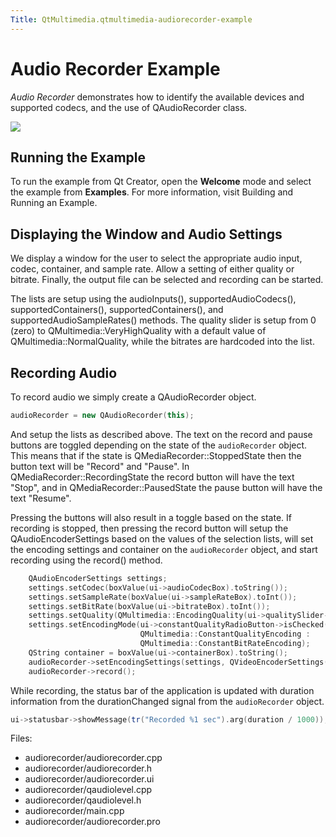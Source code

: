 ```yaml
---
Title: QtMultimedia.qtmultimedia-audiorecorder-example
---
```

        
Audio Recorder Example
======================

<span class="subtitle"></span>
<span id="details"></span>
*Audio Recorder* demonstrates how to identify the available devices and supported codecs, and the use of QAudioRecorder class.

![](https://developer.ubuntu.com/static/devportal_uploaded/a1b384eb-2a7a-4fd5-a80f-850f9d17f1d1-api/apps/qml/sdk-15.04.6/qtmultimedia-audiorecorder-example/images/audiorecorder.png)

<span id="running-the-example"></span>
Running the Example
-------------------

To run the example from Qt Creator, open the **Welcome** mode and select the example from **Examples**. For more information, visit Building and Running an Example.

<span id="displaying-the-window-and-audio-settings"></span>
Displaying the Window and Audio Settings
----------------------------------------

We display a window for the user to select the appropriate audio input, codec, container, and sample rate. Allow a setting of either quality or bitrate. Finally, the output file can be selected and recording can be started.

The lists are setup using the audioInputs(), supportedAudioCodecs(), supportedContainers(), supportedContainers(), and supportedAudioSampleRates() methods. The quality slider is setup from 0 (zero) to QMultimedia::VeryHighQuality with a default value of QMultimedia::NormalQuality, while the bitrates are hardcoded into the list.

<span id="recording-audio"></span>
Recording Audio
---------------

To record audio we simply create a QAudioRecorder object.

``` cpp
audioRecorder = new QAudioRecorder(this);
```

And setup the lists as described above. The text on the record and pause buttons are toggled depending on the state of the `audioRecorder` object. This means that if the state is QMediaRecorder::StoppedState then the button text will be "Record" and "Pause". In QMediaRecorder::RecordingState the record button will have the text "Stop", and in QMediaRecorder::PausedState the pause button will have the text "Resume".

Pressing the buttons will also result in a toggle based on the state. If recording is stopped, then pressing the record button will setup the QAudioEncoderSettings based on the values of the selection lists, will set the encoding settings and container on the `audioRecorder` object, and start recording using the record() method.

``` cpp
    QAudioEncoderSettings settings;
    settings.setCodec(boxValue(ui->audioCodecBox).toString());
    settings.setSampleRate(boxValue(ui->sampleRateBox).toInt());
    settings.setBitRate(boxValue(ui->bitrateBox).toInt());
    settings.setQuality(QMultimedia::EncodingQuality(ui->qualitySlider->value()));
    settings.setEncodingMode(ui->constantQualityRadioButton->isChecked() ?
                             QMultimedia::ConstantQualityEncoding :
                             QMultimedia::ConstantBitRateEncoding);
    QString container = boxValue(ui->containerBox).toString();
    audioRecorder->setEncodingSettings(settings, QVideoEncoderSettings(), container);
    audioRecorder->record();
```

While recording, the status bar of the application is updated with duration information from the durationChanged signal from the `audioRecorder` object.

``` cpp
ui->statusbar->showMessage(tr("Recorded %1 sec").arg(duration / 1000));
```

Files:

-   audiorecorder/audiorecorder.cpp
-   audiorecorder/audiorecorder.h
-   audiorecorder/audiorecorder.ui
-   audiorecorder/qaudiolevel.cpp
-   audiorecorder/qaudiolevel.h
-   audiorecorder/main.cpp
-   audiorecorder/audiorecorder.pro

